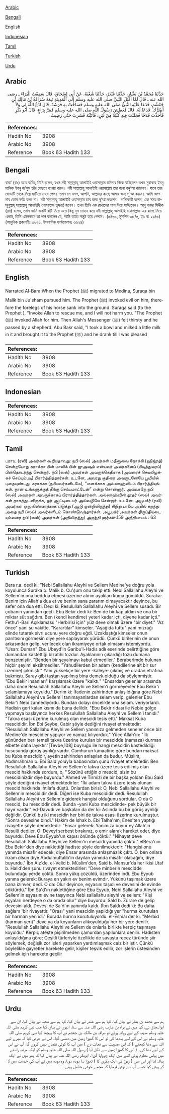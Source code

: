 [Arabic](#arabic)

[Bengali](#bengali)

[English](#english)

[Indonesian](#indonesian)

[Tamil](#tamil)

[Turkish](#turkish)

[Urdu](#urdu)

## Arabic


<div dir="rtl" lang="ar" style={{fontSize:'larger',backgroundColor:'#f8f9fa',padding:20}}>
حَدَّثَنَا مُحَمَّدُ بْنُ بَشَّارٍ، حَدَّثَنَا غُنْدَرٌ، حَدَّثَنَا شُعْبَةُ، عَنْ أَبِي إِسْحَاقَ، قَالَ سَمِعْتُ الْبَرَاءَ ـ رضى الله عنه ـ قَالَ لَمَّا أَقْبَلَ النَّبِيُّ صلى الله عليه وسلم إِلَى الْمَدِينَةِ تَبِعَهُ سُرَاقَةُ بْنُ مَالِكِ بْنِ جُعْشُمٍ، فَدَعَا عَلَيْهِ النَّبِيُّ صلى الله عليه وسلم فَسَاخَتْ بِهِ فَرَسُهُ‏.‏ قَالَ ادْعُ اللَّهَ لِي وَلاَ أَضُرُّكَ‏.‏ فَدَعَا لَهُ‏.‏ قَالَ فَعَطِشَ رَسُولُ اللَّهِ صلى الله عليه وسلم فَمَرَّ بِرَاعٍ، قَالَ أَبُو بَكْرٍ فَأَخَذْتُ قَدَحًا فَحَلَبْتُ فِيهِ كُثْبَةً مِنْ لَبَنٍ، فَأَتَيْتُهُ فَشَرِبَ حَتَّى رَضِيتُ‏.‏
</div>
<div style={{backgroundColor:'#f8f9fa',padding:20, marginBottom: 10}}><table> <thead> <tr> <th>References:</th> <th></th> </tr> </thead> <tbody><tr><td>Hadith No</td><td>3908</td></tr><tr><td>Arabic No</td><td>3908</td></tr><tr><td>Reference</td><td>Book 63 Hadith 133</td></tr></tbody></table></div>

## Bengali


<div dir="ltr" lang="bn" style={{fontSize:'larger',backgroundColor:'#f8f9fa',padding:20}}>
বারা’ (রাঃ) হতে বর্ণিত, তিনি বলেন, যখন নবী সাল্লাল্লাহু আলাইহি ওয়াসাল্লাম মদিনার দিকে যাচ্ছিলেন তখন সুরাকাহ ইবনু মালিক ইবনু জ‘শুম তাঁর পেছনে ধাওয়া করল। নবী সাল্লাল্লাহু আলাইহি ওয়াসাল্লাম তার জন্য বদ্দু‘আ করলেন। ফলে তার ঘোড়াটি তাকে নিয়ে মাটিতে দেবে গেল। তখন সে বলল, আপনি, আল্লাহর কাছে আমার জন্য দু’আ করুন। আমি আপনার কোন ক্ষতি করব না। নবী সাল্লাল্লাহু আলাইহি ওয়াসাল্লাম তার জন্য দু’আ করলেন। বর্ণনাকারী বলেন, এক সময় রাসূলুল্লাহ্ সাল্লাল্লাহু আলাইহি ওয়াসাল্লাম তৃষ্ণার্ত হলেন। তখন তিনি এক রাখালের পাশ দিয়ে যাচ্ছিলেন। আবূ বাকর সিদ্দীক (রাঃ) বলেন, তখন আমি একটি বাটি নিয়ে এতে কিছু দুধ দোহন করে নবী সাল্লাল্লাহু আলাইহি ওয়াসাল্লাম-এর কাছে নিয়ে এলাম, তিনি এমনভাবে তা পান করলেন যে, আমি তাতে সন্তুষ্ট হয়ে গেলাম। (৫৪৬৯, মুসলিম ৩৮/৫, হাঃ নং ২১৪৬) (আধুনিক প্রকাশনীঃ ৩৬২০, ইসলামিক ফাউন্ডেশনঃ ৩৬২৪)
</div>
<div style={{backgroundColor:'#f8f9fa',padding:20, marginBottom: 10}}><table> <thead> <tr> <th>References:</th> <th></th> </tr> </thead> <tbody><tr><td>Hadith No</td><td>3908</td></tr><tr><td>Arabic No</td><td>3908</td></tr><tr><td>Reference</td><td>Book 63 Hadith 133</td></tr></tbody></table></div>

## English


<div dir="ltr" lang="en" style={{fontSize:'larger',backgroundColor:'#f8f9fa',padding:20}}>
Narrated Al-Bara:When the Prophet (ﷺ) migrated to Medina, Suraqa bin Malik bin Ju'sham pursued him. The Prophet (ﷺ) invoked evil on him, therefore the forelegs of his horse sank into the ground. Suraqa said (to the Prophet ), "Invoke Allah to rescue me, and I will not harm you. "The Prophet (ﷺ) invoked Allah for him. Then Allah's Messenger (ﷺ) felt thirsty and he passed by a shepherd. Abu Bakr said, "I took a bowl and milked a little milk in it and brought it to the Prophet (ﷺ) and he drank till I was pleased
</div>
<div style={{backgroundColor:'#f8f9fa',padding:20, marginBottom: 10}}><table> <thead> <tr> <th>References:</th> <th></th> </tr> </thead> <tbody><tr><td>Hadith No</td><td>3908</td></tr><tr><td>Arabic No</td><td>3908</td></tr><tr><td>Reference</td><td>Book 63 Hadith 133</td></tr></tbody></table></div>

## Indonesian


<div dir="ltr" lang="id" style={{fontSize:'larger',backgroundColor:'#f8f9fa',padding:20}}>

</div>
<div style={{backgroundColor:'#f8f9fa',padding:20, marginBottom: 10}}><table> <thead> <tr> <th>References:</th> <th></th> </tr> </thead> <tbody><tr><td>Hadith No</td><td>3908</td></tr><tr><td>Arabic No</td><td>3908</td></tr><tr><td>Reference</td><td>Book 63 Hadith 133</td></tr></tbody></table></div>

## Tamil


<div dir="ltr" lang="ta" style={{fontSize:'larger',backgroundColor:'#f8f9fa',padding:20}}>
பராஉ (ரலி) அவர்கள் கூறியதாவது: நபி (ஸல்) அவர்கள் மதீனாவை நோக்கி (ஹிஜ்ரத்) சென்றபோது சுராக்கா பின் மாலிக் பின் ஜுஅஷும் என்பவர் அவர்களைப் (பிடித்துவரப்) பின்தொடர்ந்து சென்றார். நபி (ஸல்) அவர்கள் அவருக்கெதிராக (அவரைச் செயலிழக்கச் செய்யும்படி) பிரார்த்தித்தார்கள். உடனே, அவரது குதிரை அவருடனேயே பூமியில் புதையுண்டது. சுராக்கா (நபியவர்களிடமே), “எனக்காக அல்லாஹ்விடம் பிரார்த்தியுங் கள். நான் உங்களுக்குத் தீங்கு செய்யமாட்டேன்” என்று சொன்னார். அவ்வாறே நபி (ஸல்) அவர்கள் அவருக்காகப் பிரார்த்தித்தார்கள். அல்லாஹ்வின் தூதர் (ஸல்) அவர்கள் தாகத்துடனிருக்க, ஓர் ஆட்டிடையர் அவ்வழியே சென்றார். உடனே, அபூபக்ர் (ரலி) அவர்கள் ஒரு கிண்ணத்தை எடுத்து (ஆடு ஒன்றிலிருந்து) சிறிது பாலை அதில் கறந்து அதை நபி (ஸல்) அவர்களிடம் கொண்டுவந்தார்கள். அபூபக்ர் அவர்கள் திருப்தியடையும்வரை நபி (ஸல்) அவர்கள் (அதிலிருந்து) அருந்தி னார்கள்.159 அத்தியாயம் : 63
</div>
<div style={{backgroundColor:'#f8f9fa',padding:20, marginBottom: 10}}><table> <thead> <tr> <th>References:</th> <th></th> </tr> </thead> <tbody><tr><td>Hadith No</td><td>3908</td></tr><tr><td>Arabic No</td><td>3908</td></tr><tr><td>Reference</td><td>Book 63 Hadith 133</td></tr></tbody></table></div>

## Turkish


<div dir="ltr" lang="tr" style={{fontSize:'larger',backgroundColor:'#f8f9fa',padding:20}}>
Bera r.a. dedi ki: "Nebi Sallallahu Aleyhi ve Sellem Medine'ye doğru yola koyulunca Suraka b. Malik b. Cu'şum onu takip etti. Nebi Sallallahu Aleyhi ve Sellem'in ona beddua etmesi üzerine atının ayakları kuma gömüldü. Suraka: Benim için Allah'a dua et ve benim sana zararım olmayacaktır deyince, bu sefer ona dua etti. Dedi ki: Resulullah Sallallahu Aleyhi ve Sellem susadı. Bir çobanın yanından geçti. Ebu Bekir dedi ki: Ben de bir kap aldım ve ona bir miktar süt sağdım. Ben (kendi kendime) yeteri kadar içti, diyene kadar içti." Fethu'l-Bari Açıklaması: "Herbirisi için" yüz deve olmak üzere "bir diyet." "Az önce" yani şu vakitte. "Karartılar" kimseler. "Aşağıda tuttu" yani mızrağı elinde tutarak sivri ucunu yere doğru eğdi. Uzaklaştığı kimseler onun parıltısını görmesin diye yere saplayarak yürüdü. Çünkü birilerinin de onun arkasından gelip, verilecek olan ikramiyeye ortak olmasını istemiyordu. "Usan: Duman" Ebu Ubeyd'in Garibu'l-Hadis adlı eserinde belirttiğine göre dumandan kastettiği bizatihi tozdur. Ayaklarının çıkardığı tozu dumana benzetmiştir. "Benden bir şeyalmayı kabul etmediler." Beraberimde bulunan hiçbir şeyimi eksiltmediler. "Yahudilerden bir adam (kendilerine ait bir sur üzerine) çıkmıştı." Yani yüksekçe bir yere -kaleye- çıkmış ve oradan etrafına bakmıştı. Saray gibi taştan yapılmış bina demek olduğu da söylenmiştir. "Ebu Bekir insanları" karşılamak üzere "kalktı." "Ensardan gelenler arasında daha önce Resulullah Sallallahu Aleyhi ve Sellem'i görmeyenler Ebu Bekir'i selamlamaya koyuldu." Derim ki: İfadenin zahirinden anlaşıldığına göre Nebi Sallallahu Aleyhi ve Sellem'i tanımayanlardan selam verip, gelenler Ebu Bekir'i Nebi zannediyordu. Bundan dolayı öncelikle ona selam. veriyorlardı. Hadisin geri kalan kısmı da buna delildir. "Ebu Bekir ridası ile Nebie gölge yapmaya başlayınca herkes Resulullah Sallallahu Aleyhi ve Sellem'i tanıdı." "Takva esası üzerine kurulmuş olan mescidi tesis etti." Maksat Kuba mescididir. İbn Ebi Şeybe, Cabir şöyle dediğini rivayet etmektedir: "Resulullah Sallallahu Aleyhi ve Sellem yanımıza gelmeden seneler önce biz Medine'de mescidler yapıyor ve namaz kılıyorduk." Yüce Allah'ın: "İlk gününden beri temeli takva üzerine kurulan bir mescidde (namaza) durman elbette daha layıktır."[Tevbe,108] buyruğu ile hangi mescidin kastedildiği hususunda görüş aynlığı vardır. Cumhurun kanaatine göre bundan maksat bu Kuba mescididir, ayetin zahirinden anlaşılan da budur. Müslim, Abdmrahman b. Ebi Said yoluyla babasından şunu rivayet etmektedir: Ben Resulullah Sallallahu Aleyhi ve Sellem'e takva üzere tesis edilmiş olan mescid hakkında sordum, o, ''Sözünü ettiğin o mescid, sizin bu mescidinizdir diye buyurdu." Ahmed ve Tirmizi de bir başka yoldan Ebu Said şöyle dediğini rivayet etmektedirler: "İki adam takva üzere tesis olunan mescid hakkında ihtilafa düştü. Onlardan birisi: O, Nebi Sallallahu Aleyhi ve Sellem'in mescididir dedi. Diğeri ise Kuba mescididir dedi. Resulullah Sallallahu Aleyhi ve Sellem'e giderek hangisi olduğunu sordular. O da O mescid, bu mesciddir dedi. Bunda -yani Kuba mescidinde- pek büyük bir hayır vardır." ed-Davudı ve başkalan da der ki: Aslında bu bir görüş aynlığı değildir. Çünkü bu iki mescidin her biri de takva esası üzerine kurulmuştur. "Sonra devesine bindi." Hakim de İshak b. Ebi Talha'nın, Enes'ten yaptığı rivayette şöyle demektedir: "Ensar gelerek: Yanımıza buyur ey Allah'ın Resulü dediler. O: Deveyi serbest bırakınız, o emir alarak hareket eder, diye buyurdu. Deve Ebu Eyyub'un kapısı önünde çöktü." "Nihayet deve Resulullah Sallallahu Aleyhi ve Sellem'in mescidi yanında çöktü." elBera'nın Ebu Bekir'den diye naklettiği hadiste şöyle denilmektedir: "Hangisi onu yanında misafir edecek, diye Ensar arasında anlaşmazlık çıktı. O, ben onlara ikram olsun diye Abdulmuttalib'in dayılan yanında misafir olacağım, diye buyurdu." İbn Aiz'de, el-Velid b. Müslim'den, Said b. Mansur'da her ikisi Utaf b. Halid'den şunu rivayet etmektedirler: "Deve minberin mescidde bulunduğu yerde çöktü. Sonra yükq çözüldü, üzerinden indi. Ebu Eyyub yanına gelerek: Buraya en yakın ev benim evimdir. Yükünü taşımak üzere bana izinver, dedi. O da: Olur deyince, eşyasını taşıdı ve devesini de evinde çöktürdü." İbn Sa'd'ın naklettiğine göre Ebu Eyyub, Nebi Sallallahu Aleyhi ve Sellem'in eşyasını evine taşıyınca Nebi sallallahu aleyhl ve sellem: "Kişi eşyaları nerdeyse o da orada olur" diye buyurdu. SaId b. Zurare de gelip devesini aldı. Devesi de Sa'd'ın yanında kaldı. (İbn Saldı dedi ki: Bu daha sağlam 'bir rivayettir. "Orası" yani mescidin yapıldığı yer "hurma kurutulan bir harman yeri idi." Burada hurma kurutuluyordu. el-Esmaı der ki: "Merbid (harman yeri)" deve ya da koyunların alıkoyulduğu her bir yere denilir. "Resulullah Sallallahu Aleyhi ve Sellem de onlarla birlikte kerpiç taşımaya koyuldu." Kerpiç ateşte pişirilmeden çamurdan yapılunlara denilir. Hadisten anlaşıldığına göre; Çeşitli türleriyle özellikle de savaşta recez türünde şiir söylemek, değişik zor işleri yaparken yardımlaşmak caiz bir iştir. Çünkü böylelikle gayretler harekete gelir, kişiler teşvik edilir, zor işlerin üstesinden gelmek için harekete geçilir
</div>
<div style={{backgroundColor:'#f8f9fa',padding:20, marginBottom: 10}}><table> <thead> <tr> <th>References:</th> <th></th> </tr> </thead> <tbody><tr><td>Hadith No</td><td>3908</td></tr><tr><td>Arabic No</td><td>3908</td></tr><tr><td>Reference</td><td>Book 63 Hadith 133</td></tr></tbody></table></div>

## Urdu


<div dir="rtl" lang="ur" style={{fontSize:'larger',backgroundColor:'#f8f9fa',padding:20}}>
ہم سے محمد بن بشار نے بیان کیا، کہا ہم سے غندر نے بیان کیا، کہا ہم سے شعبہ نے بیان کیا، ان سے ابواسحاق نے، کہا میں نے براء بن عازب رضی اللہ عنہ سے سنا، انہوں نے بیان کیا جب نبی کریم صلی اللہ علیہ وسلم مدینہ کے لیے روانہ ہوئے تو سراقہ بن مالک بن جعشم نے آپ کا پیچھا کیا نبی کریم صلی اللہ علیہ وسلم نے اس کے لیے بددعا کی تو اس کا گھوڑا زمین میں دھنس گیا۔ اس نے عرض کیا کہ میرے لیے اللہ سے دعا کیجئے ( کہ اس مصیبت سے نجات دے ) میں آپ کا کوئی نقصان نہیں کروں گا، آپ نے اس کے لیے دعا کی۔ ( اس کا گھوڑا زمین سے نکل آیا ) رسول اللہ صلی اللہ علیہ وسلم کو ایک مرتبہ راستے میں پیاس معلوم ہوئی اتنے میں ایک چرواہا گزرا۔ ابوبکر رضی اللہ عنہ نے بیان کیا کہ پھر میں نے ایک پیالہ لیا اور اس میں ( ریوڑ کی ایک بکری کا ) تھوڑا سا دودھ دوہا، وہ دودھ میں نے آپ کی خدمت میں لا کر پیش کیا جسے آپ نے نوش فرمایا کہ مجھے خوشی حاصل ہوئی۔
</div>
<div style={{backgroundColor:'#f8f9fa',padding:20, marginBottom: 10}}><table> <thead> <tr> <th>References:</th> <th></th> </tr> </thead> <tbody><tr><td>Hadith No</td><td>3908</td></tr><tr><td>Arabic No</td><td>3908</td></tr><tr><td>Reference</td><td>Book 63 Hadith 133</td></tr></tbody></table></div>